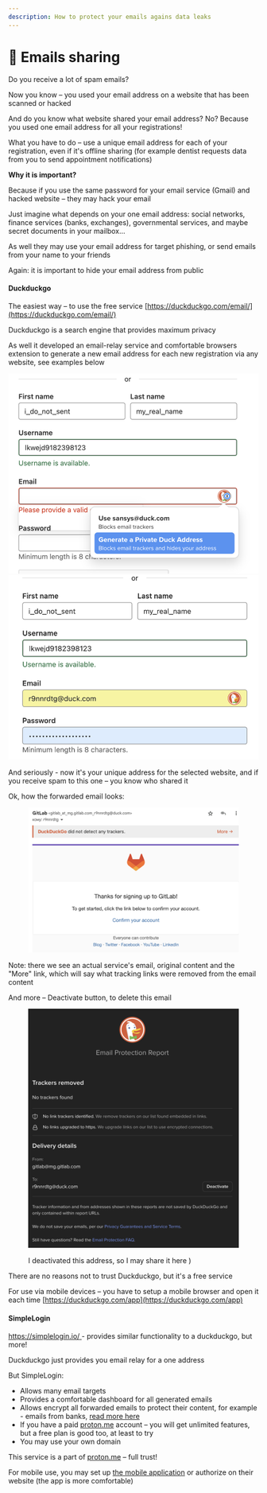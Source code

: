 ```yaml
---
description: How to protect your emails agains data leaks
---
```


# 📧 Emails sharing

Do you receive a lot of spam emails?

Now you know – you used your email address on a website that has been scanned or hacked

And do you know what website shared your email address? No? Because you used one email address for all your registrations!

What you have to do – use a unique email address for each of your registration, even if it's offline sharing (for example dentist requests data from you to send appointment notifications)

**Why it is important?**

Because if you use the same password for your email service (Gmail) and hacked website – they may hack your email

Just imagine what depends on your one email address: social networks, finance services (banks, exchanges), governmental services, and maybe secret documents in your mailbox...&#x20;

As well they may use your email address for target phishing, or send emails from your name to your friends

Again: it is important to hide your email address from public

#### Duckduckgo

The easiest way – to use the free service [https://duckduckgo.com/email/](https://duckduckgo.com/email/)

Duckduckgo is a search engine that provides maximum privacy

As well it developed an email-relay service and comfortable browsers extension to generate a new email address for each new registration via any website, see examples below&#x20;

![](<../.gitbook/assets/image (2).png>)![](<../.gitbook/assets/image (3) (1).png>)

And seriously - now it's your unique address for the selected website, and if you receive spam to this one – you know who shared it

Ok, how the forwarded email looks:

<figure><img src="../.gitbook/assets/image (5) (1).png" alt=""><figcaption></figcaption></figure>

Note: there we see an actual service's email, original content and the "More" link, which will say what tracking links were removed from the email content

And more – Deactivate button, to delete this email

<figure><img src="../.gitbook/assets/image (4).png" alt=""><figcaption><p>I deactivated this address, so I may share it here )</p></figcaption></figure>

There are no reasons not to trust Duckduckgo, but it's a free service

For use via mobile devices – you have to setup a mobile browser and open it each time [https://duckduckgo.com/app](https://duckduckgo.com/app)

#### SimpleLogin

[https://simplelogin.io/ ](https://simplelogin.io/)- provides similar functionality to a duckduckgo, but more!

Duckduckgo just provides you email relay for a one address

But SimpleLogin:

* Allows many email targets
* Provides a comfortable dashboard for all generated emails
* Allows encrypt all forwarded emails to protect their content, for example - emails from banks, [read more here](emails-encryption.md)
* If you have a paid [proton.me](https://proton.me) account – you will get unlimited features, but a free plan is good too, at least to try
* You may use your own domain

This service is a part of [proton.me](https://proton.me/blog/proton-and-simplelogin-join-forces) – full trust!

For mobile use, you may set up [the mobile application](https://simplelogin.io/blog/mobile/) or authorize on their website (the app is more comfortable)






